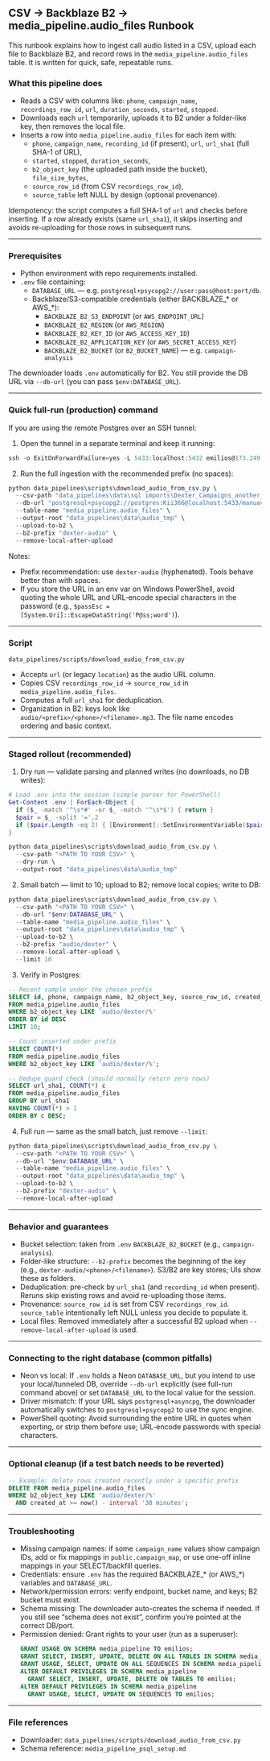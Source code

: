 ## CSV → Backblaze B2 → media_pipeline.audio_files Runbook

This runbook explains how to ingest call audio listed in a CSV, upload each file to Backblaze B2, and record rows in the `media_pipeline.audio_files` table. It is written for quick, safe, repeatable runs.

### What this pipeline does
- Reads a CSV with columns like: `phone`, `campaign_name`, `recordings_row_id`, `url`, `duration_seconds`, `started`, `stopped`.
- Downloads each `url` temporarily, uploads it to B2 under a folder-like key, then removes the local file.
- Inserts a row into `media_pipeline.audio_files` for each item with:
  - `phone`, `campaign_name`, `recording_id` (if present), `url`, `url_sha1` (full SHA-1 of URL),
  - `started`, `stopped`, `duration_seconds`,
  - `b2_object_key` (the uploaded path inside the bucket), `file_size_bytes`,
  - `source_row_id` (from CSV `recordings_row_id`),
  - `source_table` left NULL by design (optional provenance).

Idempotency: the script computes a full SHA‑1 of `url` and checks before inserting. If a row already exists (same `url_sha1`), it skips inserting and avoids re-uploading for those rows in subsequent runs.

---

### Prerequisites
- Python environment with repo requirements installed.
- `.env` file containing:
  - `DATABASE_URL` — e.g. `postgresql+psycopg2://user:pass@host:port/db`.
  - Backblaze/S3-compatible credentials (either BACKBLAZE_* or AWS_*):
    - `BACKBLAZE_B2_S3_ENDPOINT` (or `AWS_ENDPOINT_URL`)
    - `BACKBLAZE_B2_REGION` (or `AWS_REGION`)
    - `BACKBLAZE_B2_KEY_ID` (or `AWS_ACCESS_KEY_ID`)
    - `BACKBLAZE_B2_APPLICATION_KEY` (or `AWS_SECRET_ACCESS_KEY`)
    - `BACKBLAZE_B2_BUCKET` (or `B2_BUCKET_NAME`) — e.g. `campaign-analysis`

The downloader loads `.env` automatically for B2. You still provide the DB URL via `--db-url` (you can pass `$env:DATABASE_URL`).

---

### Quick full-run (production) command

If you are using the remote Postgres over an SSH tunnel:

1) Open the tunnel in a separate terminal and keep it running:

```powershell
ssh -o ExitOnForwardFailure=yes -L 5433:localhost:5432 emilios@173.249.24.215 -N
```

2) Run the full ingestion with the recommended prefix (no spaces):

```powershell
python data_pipelines\scripts\download_audio_from_csv.py \
  --csv-path "data_pipelines\data\sql imports\Dexter_Campaigns_another_but_this_time_with_the_one_off_archived_mappings_SELECT_202508271751.csv" \
  --db-url "postgresql+psycopg2://postgres:Kii366@localhost:5433/manuav" \
  --table-name "media_pipeline.audio_files" \
  --output-root "data_pipelines\data\audio_tmp" \
  --upload-to-b2 \
  --b2-prefix "dexter-audio" \
  --remove-local-after-upload
```

Notes:
- Prefix recommendation: use `dexter-audio` (hyphenated). Tools behave better than with spaces.
- If you store the URL in an env var on Windows PowerShell, avoid quoting the whole URL and URL‑encode special characters in the password (e.g., `$passEsc = [System.Uri]::EscapeDataString('P@ss;word')`).

---

### Script
`data_pipelines/scripts/download_audio_from_csv.py`

- Accepts `url` (or legacy `location`) as the audio URL column.
- Copies CSV `recordings_row_id` → `source_row_id` in `media_pipeline.audio_files`.
- Computes a full `url_sha1` for deduplication.
- Organization in B2: keys look like `audio/<prefix>/<phone>/<filename>.mp3`. The file name encodes ordering and basic context.

---

### Staged rollout (recommended)

1) Dry run — validate parsing and planned writes (no downloads, no DB writes):

```powershell
# Load .env into the session (simple parser for PowerShell)
Get-Content .env | ForEach-Object {
  if ($_ -match '^\s*#' -or $_ -match '^\s*$') { return }
  $pair = $_ -split '=',2
  if ($pair.Length -eq 2) { [Environment]::SetEnvironmentVariable($pair[0], $pair[1]) }
}

python data_pipelines\scripts\download_audio_from_csv.py \
  --csv-path "<PATH TO YOUR CSV>" \
  --dry-run \
  --output-root "data_pipelines\data\audio_tmp"
```

2) Small batch — limit to 10; upload to B2; remove local copies; write to DB:

```powershell
python data_pipelines\scripts\download_audio_from_csv.py \
  --csv-path "<PATH TO YOUR CSV>" \
  --db-url "$env:DATABASE_URL" \
  --table-name "media_pipeline.audio_files" \
  --output-root "data_pipelines\data\audio_tmp" \
  --upload-to-b2 \
  --b2-prefix "audio/dexter" \
  --remove-local-after-upload \
  --limit 10
```

3) Verify in Postgres:

```sql
-- Recent sample under the chosen prefix
SELECT id, phone, campaign_name, b2_object_key, source_row_id, created_at
FROM media_pipeline.audio_files
WHERE b2_object_key LIKE 'audio/dexter/%'
ORDER BY id DESC
LIMIT 10;

-- Count inserted under prefix
SELECT COUNT(*)
FROM media_pipeline.audio_files
WHERE b2_object_key LIKE 'audio/dexter/%';

-- Dedupe guard check (should normally return zero rows)
SELECT url_sha1, COUNT(*) c
FROM media_pipeline.audio_files
GROUP BY url_sha1
HAVING COUNT(*) > 1
ORDER BY c DESC;
```

4) Full run — same as the small batch, just remove `--limit`:

```powershell
python data_pipelines\scripts\download_audio_from_csv.py \
  --csv-path "<PATH TO YOUR CSV>" \
  --db-url "$env:DATABASE_URL" \
  --table-name "media_pipeline.audio_files" \
  --output-root "data_pipelines\data\audio_tmp" \
  --upload-to-b2 \
  --b2-prefix "dexter-audio" \
  --remove-local-after-upload
```

---

### Behavior and guarantees
- Bucket selection: taken from `.env` `BACKBLAZE_B2_BUCKET` (e.g., `campaign-analysis`).
- Folder-like structure: `--b2-prefix` becomes the beginning of the key (e.g., `dexter-audio/<phone>/<filename>`). S3/B2 are key stores; UIs show these as folders.
- Deduplication: pre-check by `url_sha1` (and `recording_id` when present). Reruns skip existing rows and avoid re-uploading those items.
- Provenance: `source_row_id` is set from CSV `recordings_row_id`. `source_table` intentionally left NULL unless you decide to populate it.
- Local files: Removed immediately after a successful B2 upload when `--remove-local-after-upload` is used.

---

### Connecting to the right database (common pitfalls)

- Neon vs local: If `.env` holds a Neon `DATABASE_URL`, but you intend to use your local/tunneled DB, override `--db-url` explicitly (see full-run command above) or set `DATABASE_URL` to the local value for the session.
- Driver mismatch: If your URL says `postgresql+asyncpg`, the downloader automatically switches to `postgresql+psycopg2` to use the sync engine.
- PowerShell quoting: Avoid surrounding the entire URL in quotes when exporting, or strip them before use; URL‑encode passwords with special characters.

---

### Optional cleanup (if a test batch needs to be reverted)

```sql
-- Example: delete rows created recently under a specific prefix
DELETE FROM media_pipeline.audio_files
WHERE b2_object_key LIKE 'audio/dexter/%'
  AND created_at >= now() - interval '30 minutes';
```

---

### Troubleshooting
- Missing campaign names: if some `campaign_name` values show campaign IDs, add or fix mappings in `public.campaign_map`, or use one-off inline mappings in your SELECT/backfill queries.
- Credentials: ensure `.env` has the required BACKBLAZE_* (or AWS_*) variables and `DATABASE_URL`.
- Network/permission errors: verify endpoint, bucket name, and keys; B2 bucket must exist.
- Schema missing: The downloader auto-creates the schema if needed. If you still see “schema does not exist”, confirm you’re pointed at the correct DB/port.
- Permission denied: Grant rights to your user (run as a superuser):
  ```sql
  GRANT USAGE ON SCHEMA media_pipeline TO emilios;
  GRANT SELECT, INSERT, UPDATE, DELETE ON ALL TABLES IN SCHEMA media_pipeline TO emilios;
  GRANT USAGE, SELECT, UPDATE ON ALL SEQUENCES IN SCHEMA media_pipeline TO emilios;
  ALTER DEFAULT PRIVILEGES IN SCHEMA media_pipeline
    GRANT SELECT, INSERT, UPDATE, DELETE ON TABLES TO emilios;
  ALTER DEFAULT PRIVILEGES IN SCHEMA media_pipeline
    GRANT USAGE, SELECT, UPDATE ON SEQUENCES TO emilios;
  ```

---

### File references
- Downloader: `data_pipelines/scripts/download_audio_from_csv.py`
- Schema reference: `media_pipeline_psql_setup.md`


